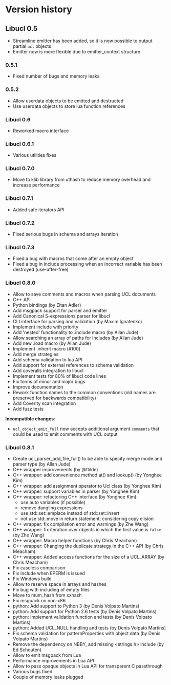 # Version history

## Libucl 0.5

- Streamline emitter has been added, so it is now possible to output partial `ucl` objects
- Emitter now is more flexible due to emitter_context structure

### 0.5.1
- Fixed number of bugs and memory leaks

### 0.5.2

- Allow userdata objects to be emitted and destructed
- Use userdata objects to store lua function references

### Libucl 0.6

- Reworked macro interface

### Libucl 0.6.1

- Various utilities fixes

### Libucl 0.7.0

- Move to klib library from uthash to reduce memory overhead and increase performance

### Libucl 0.7.1

- Added safe iterators API

### Libucl 0.7.2

- Fixed serious bugs in schema and arrays iteration

### Libucl 0.7.3

- Fixed a bug with macros that come after an empty object
- Fixed a bug in include processing when an incorrect variable has been destroyed (use-after-free)

### Libucl 0.8.0

- Allow to save comments and macros when parsing UCL documents
- C++ API
- Python bindings (by Eitan Adler)
- Add msgpack support for parser and emitter
- Add Canonical S-expressions parser for libucl
- CLI interface for parsing and validation (by Maxim Ignatenko)
- Implement include with priority
- Add 'nested' functionality to .include macro (by Allan Jude)
- Allow searching an array of paths for includes (by Allan Jude)
- Add new .load macro (by Allan Jude)
- Implement .inherit macro (#100)
- Add merge strategies
- Add schema validation to lua API
- Add support for external references to schema validation
- Add coveralls integration to libucl
- Implement tests for 80% of libucl code lines
- Fix tonns of minor and major bugs
- Improve documentation
- Rework function names to the common conventions (old names are preserved for backwards compatibility)
- Add Coverity scan integration
- Add fuzz tests

**Incompatible changes**:

- `ucl_object_emit_full` now accepts additional argument `comments` that could be used to emit comments with UCL output

### Libucl 0.8.1

- Create ucl_parser_add_file_full() to be able to specify merge mode and parser type (by Allan Jude)
- C++ wrapper improvements (by @ftilde)
- C++ wrapper: add convenience method at() and lookup() (by Yonghee Kim)
- C++ wrapper: add assignment operator to Ucl class (by Yonghee Kim)
- C++ wrapper: support variables in parser (by Yonghee Kim)
- C++ wrapper: refactoring C++ interface (by Yonghee Kim):
    - use auto variables (if possible)
    - remove dangling expressions
    - use std::set::emplace instead of std::set::insert
    - not use std::move in return statement; considering copy elision
- C++ wrapper: fix compilation error and warnings (by Zhe Wang)
- C++ wrapper: fix iteration over objects in which the first value is `false` (by Zhe Wang)
- C++ wrapper: Macro helper functions (by Chris Meacham)
- C++ wrapper: Changing the duplicate strategy in the C++ API (by Chris Meacham)
- C++ wrapper: Added access functions for the size of a UCL_ARRAY (by Chris Meacham)
- Fix caseless comparison
- Fix include when EPERM is issued
- Fix Windows build
- Allow to reserve space in arrays and hashes
- Fix bug with including of empty files
- Move to mum_hash from xxhash
- Fix msgpack on non-x86
- python: Add support to Python 3 (by Denis Volpato Martins)
- python: Add support for Python 2.6 tests (by Denis Volpato Martins)
- python: Implement validation function and tests (by Denis Volpato Martins)
- python: Added UCL_NULL handling and tests (by Denis Volpato Martins)
- Fix schema validation for patternProperties with object data (by Denis Volpato Martins)
- Remove the dependency on NBBY, add missing <strings.h> include (by Ed Schouten)
- Allow to emit msgpack from Lua
- Performance improvements in Lua API
- Allow to pass opaque objects in Lua API for transparent C passthrough
- Various bugs fixed
- Couple of memory leaks plugged
